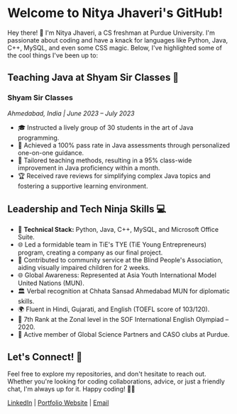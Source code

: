 # Welcome to Nitya Jhaveri's GitHub!

Hey there! 👋 I'm Nitya Jhaveri, a CS freshman at Purdue University. I'm passionate about coding and have a knack for languages like Python, Java, C++, MySQL, and even some CSS magic. Below, I've highlighted some of the cool things I've been up to:

## Teaching Java at Shyam Sir Classes 🚀

### Shyam Sir Classes
*Ahmedabad, India | June 2023 – July 2023*

- 🎓 Instructed a lively group of 30 students in the art of Java programming.
- 🚀 Achieved a 100% pass rate in Java assessments through personalized one-on-one guidance.
- 🌟 Tailored teaching methods, resulting in a 95% class-wide improvement in Java proficiency within a month.
- 🏆 Received rave reviews for simplifying complex Java topics and fostering a supportive learning environment.

## Leadership and Tech Ninja Skills 💻

- 🚀 **Technical Stack:** Python, Java, C++, MySQL, and Microsoft Office Suite.
- 🌐 Led a formidable team in TiE's TYE (TiE Young Entrepreneurs) program, creating a company as our final project.
- 🤝 Contributed to community service at the Blind People's Association, aiding visually impaired children for 2 weeks.
- 🌐 Global Awareness: Represented at Asia Youth International Model United Nations (MUN).
- 🏛️ Verbal recognition at Chhata Sansad Ahmedabad MUN for diplomatic skills.
- 🌍 Fluent in Hindi, Gujarati, and English (TOEFL score of 103/120).
- 🏅 7th Rank at the Zonal level in the SOF International English Olympiad – 2020.
- 🚀 Active member of Global Science Partners and CASO clubs at Purdue.

## Let's Connect! 🤝

Feel free to explore my repositories, and don't hesitate to reach out. Whether you're looking for coding collaborations, advice, or just a friendly chat, I'm always up for it. Happy coding! 🚀✨

[LinkedIn](https://www.linkedin.com/in/nitya-jhaveri-1834bb1b5/)  | [Portfolio Website](your_portfolio_website) | [Email](nityajhaveri22@gmail.com)

